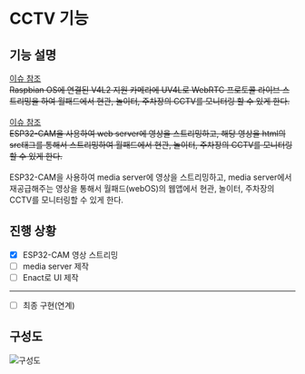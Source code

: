 # CCTV 기능
## 기능 설명
<a href="https://github.com/WebOS-KOSS/entrance_cam/issues/2">이슈 참조</a><br/>
~~Raspbian OS에 연결된 V4L2 지원 카메라에 UV4L로 WebRTC 프로토콜 라이브 스트리밍을 하여 월패드에서 현관, 놀이터, 주차장의 CCTV를 모니터링 할 수 있게 한다.~~ <br/>
<br/>
<a href="https://github.com/WebOS-KOSS/CCTV/issues/1">이슈 참조</a><br/>
~~ESP32-CAM을 사용하여 web server에 영상을 스트리밍하고, 해당 영상을 html의 src태그를 통해서 스트리밍하여 월패드에서 현관, 놀이터, 주차장의 CCTV를 모니터링할 수 있게 한다.~~ <br/>
<br/>
ESP32-CAM을 사용하여 media server에 영상을 스트리밍하고, media server에서 재공급해주는 영상을 통해서 월패드(webOS)의 웹앱에서 현관, 놀이터, 주차장의 CCTV를 모니터링할 수 있게 한다. 

## 진행 상황

- [X] ESP32-CAM 영상 스트리밍
- [ ] media server 제작 
- [ ] Enact로 UI 제작
---
- [ ] 최종 구현(연계)

## 구성도

![구성도](delivery.jpg)
